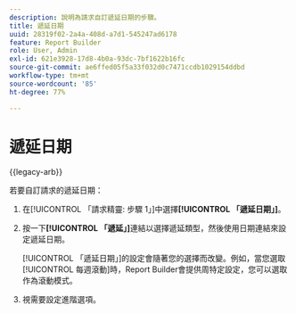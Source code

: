```yaml
---
description: 說明為請求自訂遞延日期的步驟。
title: 遞延日期
uuid: 28319f02-2a4a-408d-a7d1-545247ad6178
feature: Report Builder
role: User, Admin
exl-id: 621e3928-17d8-4b0a-93dc-7bf1622b16fc
source-git-commit: ae6ffed05f5a33f032d0c7471ccdb1029154ddbd
workflow-type: tm+mt
source-wordcount: '85'
ht-degree: 77%

---
```


# 遞延日期

{{legacy-arb}}

若要自訂請求的遞延日期：

1. 在[!UICONTROL 「請求精靈: 步驟 1」]中選擇&#x200B;**[!UICONTROL 「遞延日期」]**。
1. 按一下&#x200B;**[!UICONTROL 「遞延」]**&#x200B;連結以選擇遞延類型，然後使用日期連結來設定遞延日期。

   [!UICONTROL 「遞延日期」]的設定會隨著您的選擇而改變。例如，當您選取[!UICONTROL 每週滾動]時，Report Builder會提供周特定設定，您可以選取作為滾動模式。

1. 視需要設定進階選項。
